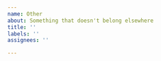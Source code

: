 ```yaml
---
name: Other
about: Something that doesn't belong elsewhere
title: ''
labels: ''
assignees: ''

---
```


<!-- This is a free-form ticket. You decide how to write it. Please add background and details if this is not a quick fix or change. -->
